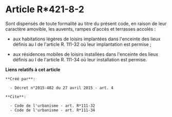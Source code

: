 # Article R*421-8-2

Sont dispensés de toute formalité au titre du présent code, en raison de leur caractère amovible, les auvents, rampes d'accès
et terrasses accolés :

- aux habitations légères de loisirs implantées dans l'enceinte des lieux définis au I de l'article R. 111-32 où leur
implantation est permise ;

- aux résidences mobiles de loisirs installées dans l'enceinte des lieux définis au I de l'article R. 111-34 où leur
installation est permise.

**Liens relatifs à cet article**

	**Créé par**:

	  - Décret n°2015-482 du 27 avril 2015 - art. 4

	**Cite**:

	  - Code de l'urbanisme - art. R*111-32
	  - Code de l'urbanisme - art. R*111-34

